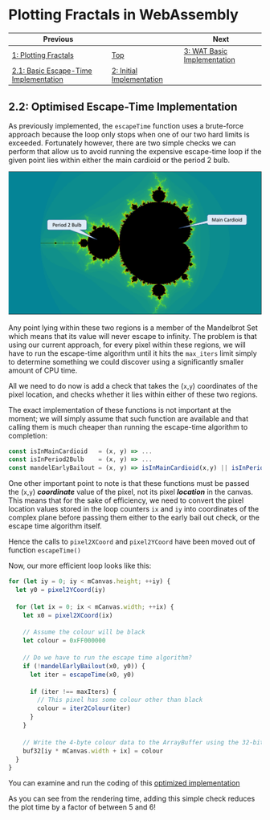# Plotting Fractals in WebAssembly

| Previous | | Next
|---|---|---
| [1: Plotting Fractals](../../01%20Plotting%20Fractals/) | [Top](/2021/12/07/plotting-fractals-in-webassembly.html) | [3: WAT Basic Implementation](../../03%20WAT%20Basic%20Implementation/)
| [2.1: Basic Escape-Time Implementation](../01/) | [2: Initial Implementation](../) |

## 2.2: Optimised Escape-Time Implementation

As previously implemented, the `escapeTime` function uses a brute-force approach because the loop only stops when one of our two hard limits is exceeded.  Fortunately however, there are two simple checks we can perform that allow us to avoid running the expensive escape-time loop if the given point lies within either the main cardioid or the period 2 bulb.

![Mandelbrot Regions](/assets/chriswhealy/Mandelbrot%20Regions.png)

Any point lying within these two regions is a member of the Mandelbrot Set which means that its value will never escape to infinity.  The problem is that using our current approach, for every pixel within these regions, we will have to run the escape-time algorithm until it hits the `max_iters` limit simply to determine something we could discover using a significantly smaller amount of CPU time.

All we need to do now is add a check that takes the (`x`,`y`) coordinates of the pixel location, and checks whether it lies within either of these two regions.

The exact implementation of these functions is not important at the moment; we will simply assume that such function are available and that calling them is much cheaper than running the escape-time algorithm to completion:

```javascript
const isInMainCardioid   = (x, y) => ...
const isInPeriod2Bulb    = (x, y) => ...
const mandelEarlyBailout = (x, y) => isInMainCardioid(x,y) || isInPeriod2Bulb(x,y)
```

One other important point to note is that these functions must be passed the (`x`,`y`) ***coordinate*** value of the pixel, not its pixel ***location*** in the canvas.  This means that for the sake of efficiency, we need to convert the pixel location values stored in the loop counters `ix` and `iy` into coordinates of the complex plane before passing them either to the early bail out check, or the escape time algorithm itself.

Hence the calls to `pixel2XCoord` and `pixel2YCoord` have been moved out of function `escapeTime()`

Now, our more efficient loop looks like this:

```javascript
for (let iy = 0; iy < mCanvas.height; ++iy) {
  let y0 = pixel2YCoord(iy)

  for (let ix = 0; ix < mCanvas.width; ++ix) {
    let x0 = pixel2XCoord(ix)

    // Assume the colour will be black
    let colour = 0xFF000000

    // Do we have to run the escape time algorithm?
    if (!mandelEarlyBailout(x0, y0)) {
      let iter = escapeTime(x0, y0)

      if (iter !== maxIters) {
        // This pixel has some colour other than black
        colour = iter2Colour(iter)
      }
    }

    // Write the 4-byte colour data to the ArrayBuffer using the 32-bit overlay
    buf32[iy * mCanvas.width + ix] = colour
  }
}
```

You can examine and run the coding of this [optimized implementation](optimised-implementation.html)

As you can see from the rendering time, adding this simple check reduces the plot time by a factor of between 5 and 6!
